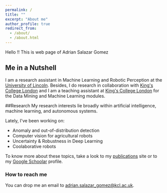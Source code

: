 ```yaml
---
permalink: /
title: ""
excerpt: "About me"
author_profile: true
redirect_from: 
  - /about/
  - /about.html
---
```


Hello !! This is web page of Adrian Salazar Gomez

## Me in a Nutshell
I am a research assistant in Machine Learning and Robotic Perception at the [University of Lincoln](https://www.lincoln.ac.uk/home/). Besides, I do research in collaboration with [King's College London](https://www.kcl.ac.uk/) and I am a teaching assistant at [King's College London](https://www.kcl.ac.uk/) for the Data Mining and Machine Learning modules.

##Research
My research interests lie broadly within artificial intelligence, machine learning, and autonomous systems.

Lately, I've been working on:
* Anomaly and out-of-distribution detection
* Computer vision for agricultural robots
* Uncertainty & Robustness in Deep Learning
* Coolaborative robots

To know more about these topics, take a look to my [publications](https://adrianxsalazar.github.io/publications/) site or to my [Google Schoolar](https://scholar.google.com/citations?user=xC3keU4AAAAJ&hl=en) profile.

### How to reach me
You can drop me an email to [adrian.salazar_gomez@kcl.ac.uk](adrian.salazar_gomez@kcl.ac.uk).



